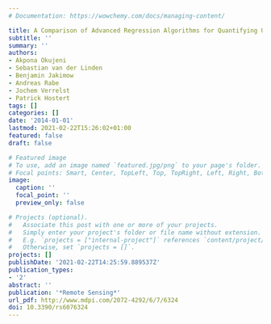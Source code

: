 ```yaml
---
# Documentation: https://wowchemy.com/docs/managing-content/

title: A Comparison of Advanced Regression Algorithms for Quantifying Urban Land Cover
subtitle: ''
summary: ''
authors:
- Akpona Okujeni
- Sebastian van der Linden
- Benjamin Jakimow
- Andreas Rabe
- Jochem Verrelst
- Patrick Hostert
tags: []
categories: []
date: '2014-01-01'
lastmod: 2021-02-22T15:26:02+01:00
featured: false
draft: false

# Featured image
# To use, add an image named `featured.jpg/png` to your page's folder.
# Focal points: Smart, Center, TopLeft, Top, TopRight, Left, Right, BottomLeft, Bottom, BottomRight.
image:
  caption: ''
  focal_point: ''
  preview_only: false

# Projects (optional).
#   Associate this post with one or more of your projects.
#   Simply enter your project's folder or file name without extension.
#   E.g. `projects = ["internal-project"]` references `content/project/deep-learning/index.md`.
#   Otherwise, set `projects = []`.
projects: []
publishDate: '2021-02-22T14:25:59.889537Z'
publication_types:
- '2'
abstract: ''
publication: '*Remote Sensing*'
url_pdf: http://www.mdpi.com/2072-4292/6/7/6324
doi: 10.3390/rs6076324
---
```

